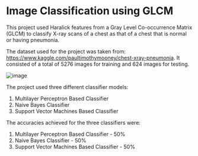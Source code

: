 # Image Classification using GLCM
 This project used Haralick features from a Gray Level Co-occurrence Matrix (GLCM) to classify X-ray scans of a chest as that of a chest that is normal or having pneumonia.


The dataset used for the project was taken from: https://www.kaggle.com/paultimothymooney/chest-xray-pneumonia. It consisted of a total of 5276 images for training and 624 images for testing.

![image](https://user-images.githubusercontent.com/56998775/139958688-120f28d0-db07-4369-8797-3f52ca3b42b6.png)

 The project used three different classifier models:
 1) Multilayer Perceptron Based Classifier
 2) Naive Bayes Classifier
 3) Support Vector Machines Based Classifier
 
 The accuracies achieved for the three classifiers were:
 1) Multilayer Perceptron Based Classifier - 50%
 2) Naive Bayes Classifier - 50%
 3) Support Vector Machines Based Classifier - 50%
